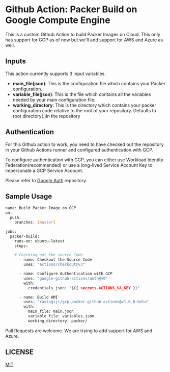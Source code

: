 # Github Action: Packer Build on Google Compute Engine

This is a custom Github Action to build Packer Images on Cloud. This only has support for GCP as of now but we'll add support for AWS and Azure as well.

## Inputs

This action currently supports 3 input variables.

- **main_file(json)**: This is the configuration file which contains your Packer configuration.
- **variable_file(json)**: This is the file which contains all the variables needed by your main configuration file.
- **working_directory**: This is the directory which contains your packer configuration code relative to the root of your repository. Defaults to root directory(.)in the repository

## Authentication

For this Github action to work, you need to have checked out the repository in your Github Actions runner and configured authentication with GCP.

To configure authentication with GCP, you can either use Workload Identity Federation(recommended) or use a long-lived Service Account Key to impersonate a GCP Service Account.

Please refer to [Google Auth](https://github.com/google-github-actions/auth) repository.

## Sample Usage

```bash
name: Build Packer Image on GCP
on:
  push:
    branches: [master]

jobs:
  packer-build:
    runs-on: ubuntu-latest
    steps:

    # Checking out the source Code
      - name: Checkout the Source Code
        uses: "actions/checkout@v3"

      - name: Configure Authentication with GCP
        uses: "google-github-actions/auth@v0"
        with:
          credentials_json: "${{ secrets.ACTIONS_SA_KEY }}"

      - name: Build AMI
        uses: "rastogiji/gcp-packer-github-actions@v1.0.0-beta"
        with:
          main_file: main.json
          variable_file: variables.json
          working_directory: packer/

```

Pull Requests are welcome. We are trying to add support for AWS and Azure.

## LICENSE

[MIT]()
